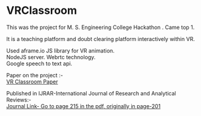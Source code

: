 # VRClassroom

This was the project for M. S. Engineering College Hackathon . Came top 1.


It is a teaching platform and doubt clearing platform interactively within VR.  

Used aframe.io JS library for VR animation.  
NodeJS server. 
Webrtc technology.  
Google speech to text api. 

Paper on the project :-  
[VR Classroom Paper](https://github.com/sanjitchak/VRClassroom/blob/master/VR%20Classroom.pdf)  

Published in IJRAR-International Journal of Research and Analytical Reviews:-  
[Journal Link- Go to page 215 in the pdf, originally in page-201](http://ijrar.com/uploads/conference/ijrar_46.pdf)  
